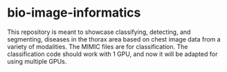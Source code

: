 # bio-image-informatics
This repository is meant to showcase classifying, detecting, and segmenting, diseases in the thorax area based on chest image data from a variety of modalities. The MIMIC files are for classification. The classification code should work with 1 GPU, and now it will be adapted for using multiple GPUs.
